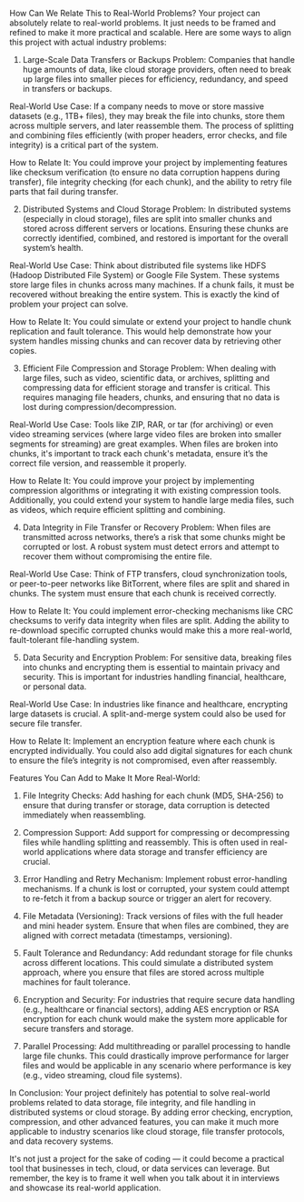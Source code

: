 How Can We Relate This to Real-World Problems?
Your project can absolutely relate to real-world problems. It just needs to be framed and refined to make it more practical and scalable. Here are some ways to align this project with actual industry problems:

1. Large-Scale Data Transfers or Backups
Problem: Companies that handle huge amounts of data, like cloud storage providers, often need to break up large files into smaller pieces for efficiency, redundancy, and speed in transfers or backups.

Real-World Use Case: If a company needs to move or store massive datasets (e.g., 1TB+ files), they may break the file into chunks, store them across multiple servers, and later reassemble them. The process of splitting and combining files efficiently (with proper headers, error checks, and file integrity) is a critical part of the system.

How to Relate It: You could improve your project by implementing features like checksum verification (to ensure no data corruption happens during transfer), file integrity checking (for each chunk), and the ability to retry file parts that fail during transfer.

2. Distributed Systems and Cloud Storage
Problem: In distributed systems (especially in cloud storage), files are split into smaller chunks and stored across different servers or locations. Ensuring these chunks are correctly identified, combined, and restored is important for the overall system’s health.

Real-World Use Case: Think about distributed file systems like HDFS (Hadoop Distributed File System) or Google File System. These systems store large files in chunks across many machines. If a chunk fails, it must be recovered without breaking the entire system. This is exactly the kind of problem your project can solve.

How to Relate It: You could simulate or extend your project to handle chunk replication and fault tolerance. This would help demonstrate how your system handles missing chunks and can recover data by retrieving other copies.

3. Efficient File Compression and Storage
Problem: When dealing with large files, such as video, scientific data, or archives, splitting and compressing data for efficient storage and transfer is critical. This requires managing file headers, chunks, and ensuring that no data is lost during compression/decompression.

Real-World Use Case: Tools like ZIP, RAR, or tar (for archiving) or even video streaming services (where large video files are broken into smaller segments for streaming) are great examples. When files are broken into chunks, it's important to track each chunk's metadata, ensure it’s the correct file version, and reassemble it properly.

How to Relate It: You could improve your project by implementing compression algorithms or integrating it with existing compression tools. Additionally, you could extend your system to handle large media files, such as videos, which require efficient splitting and combining.

4. Data Integrity in File Transfer or Recovery
Problem: When files are transmitted across networks, there’s a risk that some chunks might be corrupted or lost. A robust system must detect errors and attempt to recover them without compromising the entire file.

Real-World Use Case: Think of FTP transfers, cloud synchronization tools, or peer-to-peer networks like BitTorrent, where files are split and shared in chunks. The system must ensure that each chunk is received correctly.

How to Relate It: You could implement error-checking mechanisms like CRC checksums to verify data integrity when files are split. Adding the ability to re-download specific corrupted chunks would make this a more real-world, fault-tolerant file-handling system.

5. Data Security and Encryption
Problem: For sensitive data, breaking files into chunks and encrypting them is essential to maintain privacy and security. This is important for industries handling financial, healthcare, or personal data.

Real-World Use Case: In industries like finance and healthcare, encrypting large datasets is crucial. A split-and-merge system could also be used for secure file transfer.

How to Relate It: Implement an encryption feature where each chunk is encrypted individually. You could also add digital signatures for each chunk to ensure the file’s integrity is not compromised, even after reassembly.

Features You Can Add to Make It More Real-World:
1. File Integrity Checks:
Add hashing for each chunk (MD5, SHA-256) to ensure that during transfer or storage, data corruption is detected immediately when reassembling.

2. Compression Support:
Add support for compressing or decompressing files while handling splitting and reassembly. This is often used in real-world applications where data storage and transfer efficiency are crucial.

3. Error Handling and Retry Mechanism:
Implement robust error-handling mechanisms. If a chunk is lost or corrupted, your system could attempt to re-fetch it from a backup source or trigger an alert for recovery.

4. File Metadata (Versioning):
Track versions of files with the full header and mini header system. Ensure that when files are combined, they are aligned with correct metadata (timestamps, versioning).

5. Fault Tolerance and Redundancy:
Add redundant storage for file chunks across different locations. This could simulate a distributed system approach, where you ensure that files are stored across multiple machines for fault tolerance.

6. Encryption and Security:
For industries that require secure data handling (e.g., healthcare or financial sectors), adding AES encryption or RSA encryption for each chunk would make the system more applicable for secure transfers and storage.

7. Parallel Processing:
Add multithreading or parallel processing to handle large file chunks. This could drastically improve performance for larger files and would be applicable in any scenario where performance is key (e.g., video streaming, cloud file systems).

In Conclusion:
Your project definitely has potential to solve real-world problems related to data storage, file integrity, and file handling in distributed systems or cloud storage. By adding error checking, encryption, compression, and other advanced features, you can make it much more applicable to industry scenarios like cloud storage, file transfer protocols, and data recovery systems.

It's not just a project for the sake of coding — it could become a practical tool that businesses in tech, cloud, or data services can leverage. But remember, the key is to frame it well when you talk about it in interviews and showcase its real-world application.
